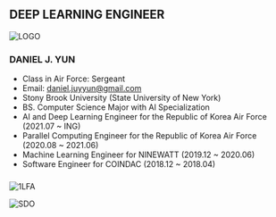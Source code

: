 ## DEEP LEARNING ENGINEER

![LOGO](https://user-images.githubusercontent.com/87653966/139010876-de869eda-f25b-4d06-82f0-6e03d6ea7e1a.PNG)

### DANIEL J. YUN
- Class in Air Force: Sergeant
- Email: daniel.juyyun@gmail.com
- Stony Brook University (State University of New York)
- BS. Computer Science Major with AI Specialization
- AI and Deep Learning Engineer for the Republic of Korea Air Force (2021.07 ~ ING)
- Parallel Computing Engineer for the Republic of Korea Air Force (2020.08 ~ 2021.06)
- Machine Learning Engineer for NINEWATT (2019.12 ~ 2020.06)
- Software Engineer for COINDAC (2018.12 ~ 2018.04)

###
###
###

![1LFA](https://user-images.githubusercontent.com/87653966/128452961-bfcd9fc1-430e-4ced-ba30-334c09885bc4.gif)

![SDO](https://user-images.githubusercontent.com/87653966/139011300-dd225b66-379e-438d-9cf6-18db04939286.PNG)


<!--
**YUNBLAK/yunblak** is a ✨ _special_ ✨ repository because its `README.md` (this file) appears on your GitHub profile.

Here are some ideas to get you started:

- 🔭 I’m currently working on ...
- 🌱 I’m currently learning ...
- 👯 I’m looking to collaborate on ...
- 🤔 I’m looking for help with ...
- 💬 Ask me about ...
- 📫 How to reach me: ...
- 😄 Pronouns: ...
- ⚡ Fun fact: ...
-->
